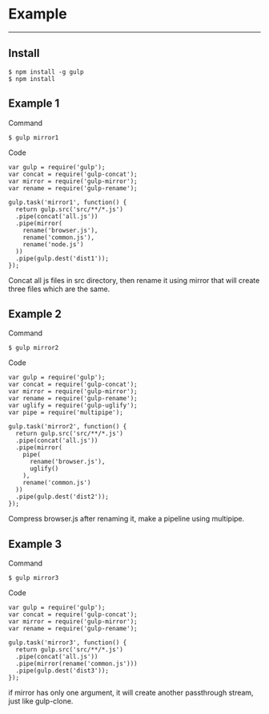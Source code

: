 # Example

---

## Install

```
$ npm install -g gulp
$ npm install
```

## Example 1

Command

```
$ gulp mirror1
```

Code

```
var gulp = require('gulp');
var concat = require('gulp-concat');
var mirror = require('gulp-mirror');
var rename = require('gulp-rename');

gulp.task('mirror1', function() {
  return gulp.src('src/**/*.js')
  .pipe(concat('all.js'))
  .pipe(mirror(
    rename('browser.js'),
    rename('common.js'),
    rename('node.js')
  ))
  .pipe(gulp.dest('dist1'));
});
```

Concat all js files in src directory, then rename it using mirror that will create three files which are the same.

## Example 2

Command

```
$ gulp mirror2
```

Code

```
var gulp = require('gulp');
var concat = require('gulp-concat');
var mirror = require('gulp-mirror');
var rename = require('gulp-rename');
var uglify = require('gulp-uglify');
var pipe = require('multipipe');

gulp.task('mirror2', function() {
  return gulp.src('src/**/*.js')
  .pipe(concat('all.js'))
  .pipe(mirror(
    pipe(
      rename('browser.js'),
      uglify()
    ),
    rename('common.js')
  ))
  .pipe(gulp.dest('dist2'));
});
```

Compress browser.js after renaming it, make a pipeline using multipipe.


## Example 3

Command

```
$ gulp mirror3
```

Code

```
var gulp = require('gulp');
var concat = require('gulp-concat');
var mirror = require('gulp-mirror');
var rename = require('gulp-rename');

gulp.task('mirror3', function() {
  return gulp.src('src/**/*.js')
  .pipe(concat('all.js'))
  .pipe(mirror(rename('common.js')))
  .pipe(gulp.dest('dist3'));
});
```

if mirror has only one argument, it will create another passthrough stream, just like gulp-clone.

